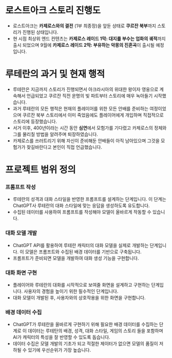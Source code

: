 # 로스트아크 스토리 진행도
- 로스트아크는 **카제로스와의 결전** (1부 최종장)을 앞둔 상태로 **쿠르잔 북부**까지 스토리가 진행된 상태입니다.
- 현 시점 최상위 엔드 컨텐츠는 **카제로스 레이드 1막: 대지를 부수는 업화의 궤적**까지 출시 되었으며 9월에 **카제로스 레이드 2막: 부유하는 악몽의 진혼곡**이 출시될 예정입니다.

# 루테란의 과거 및 현재 행적
- 루테란은 지금까지 스토리가 진행되면서 아크라시아의 위대한 왕이자 영웅으로 계속해서 언급되었고 쿠르잔 직전 운명의 빛 파트부터 스토리에 매우 녹아들기 시작했습니다.
- 과거 루테란의 모든 행적은 현재의 플레이어를 위한 모든 안배를 준비하는 여정이었으며 쿠르잔 북부 스토리에서 이미 죽었음에도 플레이어에게 개입하며 직접적으로 스토리에 등장했습니다.
- 서거 이후, 400년이라는 시간 동안 **심연**에서 모험가를 기다렸고 카제로스의 정체와 그를 물리칠 방법을 알려주며 퇴장하였습니다.
- 카제로스를 쓰러트리기 위해 자신이 준비해둔 안배들이 아직 남아있으며 그것을 모험가가 찾길바란다고 본인이 직접 언급했습니다.

# 프로젝트 범위 정의

### 프롬프트 작성
- 루테란의 성격과 대화 스타일을 반영한 프롬프트를 설계하는 단계입니다. 이 단계는 ChatGPT사 루테란의 대화 스타일에 맞는 응답을 생성하도록 유도합니다.
- 수집된 데이터를 사용하여 프롬프트를 작성해야 모델이 올바르게 작동할 수 있습니다.

### 대화 모델 개발
- ChatGPT API를 활용하여 루테란 캐릭터의 대화 모델을 실제로 개발하는 단계입니다. 이 모델은 프롬프트와 수집된 배경 데이터를 기반으로 구축됩니다.
- 프롬프트가 준비되면 모델을 개발하여 대화 생성 기능을 구현합니다.

### 대화 화면 구현
- 플레이어와 루테란의 대화를 시작적으로 보여줄 화면을 설계하고 구현하는 단계입니다. 사용자의 경험을 높이기 위한 필수적인 단계입니다.
- 대화 모델이 개발된 후, 사용자와의 상호작용을 위한 화면을 구현합니다.

### 배경 데이터 수집
- ChatGPT가 루테란을 올바르게 구현하기 위해 필요한 배경 데이터를 수집하는 단계로 이 데이터는 루테탄의 배경, 성격, 대화 스타일, 게임의 스토리 들을 포함하며 AI가 캐릭터의 특성을 잘 반영할 수 있도록 돕습니다.
- 데이터 수집은 모델 개발의 기초가 되고 적절한 제이터가 없으면 모델의 품질이 저하될 수 있기에 우선순위가 가장 높습니다.